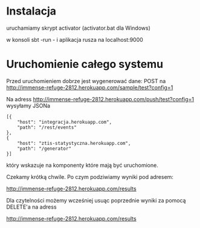 Instalacja
==========

uruchamiamy skrypt activator (activator.bat dla Windows)

w konsoli sbt -run - i aplikacja rusza na localhost:9000


Uruchomienie całego systemu
==========

Przed uruchomieniem dobrze jest wygenerować dane: POST na  http://immense-refuge-2812.herokuapp.com/sample/test?config=1

Na adress http://immense-refuge-2812.herokuapp.com/push/test?config=1 wysyłamy JSONa

```javascrpit
[{
    "host": "integracja.herokuapp.com",
    "path": "/rest/events"
},
{
    "host": "ztis-statystyczna.herokuapp.com",
    "path": "/generator"
}]
```

który wskazuje na komponenty które mają być uruchomione.

Czekamy krótką chwile. Po czym podziwiamy wyniki pod adresem: 

http://immense-refuge-2812.herokuapp.com/results

Dla czytelności możemy wcześniej usuąc poprzednie wyniki za pomocą DELETE'a na adress 

http://immense-refuge-2812.herokuapp.com/results

